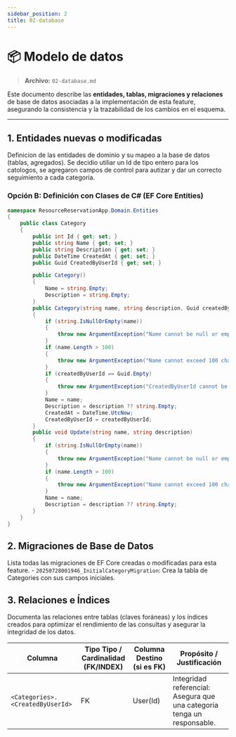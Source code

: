 ```yaml
---
sidebar_position: 2
title: 02-database
---
```


# 📦 Modelo de datos

> **Archivo:** `02-database.md`

Este documento describe las **entidades, tablas, migraciones y relaciones** de base de datos asociadas a la implementación de esta feature, asegurando la consistencia y la trazabilidad de los cambios en el esquema.

---

## 1. Entidades nuevas o modificadas
<!-- Define las tablas o agregados con su esquema SQL o clases EF -->
Definicion de las entidades de dominio y su mapeo a la base de datos (tablas, agregados). Se decidio utiliar un Id de tipo entero para los catologos, se agregaron campos de control para autizar y dar un correcto seguimiento a cada categoria.


### Opción B: Definición con Clases de C# (EF Core Entities)
```c#
namespace ResourceReservationApp.Domain.Entities
{
    public class Category
    {
        public int Id { get; set; }
        public string Name { get; set; }
        public string Description { get; set; }
        public DateTime CreatedAt { get; set; }
        public Guid CreatedByUserId { get; set; }

        public Category()
        {
            Name = string.Empty;
            Description = string.Empty;
        }
        public Category(string name, string description, Guid createdByUserId)
        {
            if (string.IsNullOrEmpty(name))
            {
                throw new ArgumentException("Name cannot be null or empty.", nameof(name));
            }
            if (name.Length > 100)
            {
                throw new ArgumentException("Name cannot exceed 100 characters.", nameof(name));
            }
            if (createdByUserId == Guid.Empty)
            {
                throw new ArgumentException("CreatedByUserId cannot be empty.", nameof(createdByUserId));
            }
            Name = name;
            Description = description ?? string.Empty;
            CreatedAt = DateTime.UtcNow;
            CreatedByUserId = createdByUserId;
        }
        public void Update(string name, string description)
        {
            if (string.IsNullOrEmpty(name))
            {
                throw new ArgumentException("Name cannot be null or empty.", nameof(name));
            }
            if (name.Length > 100)
            {
                throw new ArgumentException("Name cannot exceed 100 characters.", nameof(name));
            }
            Name = name;
            Description = description ?? string.Empty;
        }
    }
}
```

## 2. Migraciones de Base de Datos
Lista todas las migraciones de EF Core creadas o modificadas para esta feature.
    - `20250728001946_InitialCategoryMigration`: Crea la tabla de Categories con sus campos iniciales.

## 3. Relaciones e Índices
Documenta las relaciones entre tablas (claves foráneas) y los índices creados para optimizar el rendimiento de las consultas y asegurar la integridad de los datos.

| Columna | Tipo Tipo / Cardinalidad <br/> (FK/INDEX)	 | 	Columna Destino (si es FK) | Propósito / Justificación |
|---------|------------------|------------|----------------------|
|`<Categories>.<CreatedByUserId>` | FK  |User(Id) |Integridad referencial: Asegura que una categoria tenga un responsable. |

